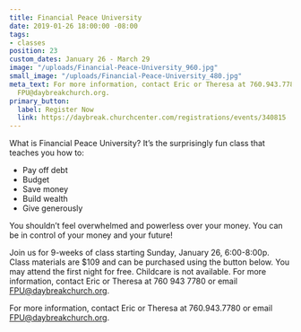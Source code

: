 ```yaml
---
title: Financial Peace University
date: 2019-01-26 18:00:00 -08:00
tags:
- classes
position: 23
custom_dates: January 26 - March 29
image: "/uploads/Financial-Peace-University_960.jpg"
small_image: "/uploads/Financial-Peace-University_480.jpg"
meta_text: For more information, contact Eric or Theresa at 760.943.7780 or email
  FPU@daybreakchurch.org.
primary_button:
  label: Register Now
  link: https://daybreak.churchcenter.com/registrations/events/340815
---
```


What is Financial Peace University?
It’s the surprisingly fun class that teaches you how to:

* Pay off debt
* Budget
* Save money
* Build wealth
* Give generously

You shouldn’t feel overwhelmed and powerless over your money. You can be in control of your money and your future!

Join us for 9-weeks of class starting Sunday, January 26, 6:00-8:00p. Class materials are $109 and can be purchased using the button below. You may attend the first night for free. Childcare is not available. For more information, contact Eric or Theresa at 760 943 7780 or email FPU@daybreakchurch.org.

For more information, contact Eric or Theresa at 760.943.7780 or email [FPU@daybreakchurch.org](FPU@daybreakchurch.org). 